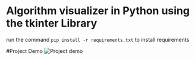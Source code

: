 # Algorithm visualizer in Python using the tkinter Library
run the command `pip install -r requirements.txt` to install requirements

#Project Demo
![Project demo](https://github.com/ashakeem/AlgorithmVisualizerPython/assets/125868067/c107235a-416d-4e05-952c-b58fccf142fe)
